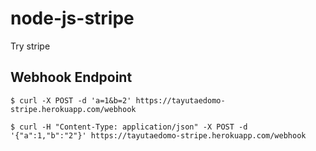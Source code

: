 # node-js-stripe
Try stripe


## Webhook Endpoint
```
$ curl -X POST -d 'a=1&b=2' https://tayutaedomo-stripe.herokuapp.com/webhook

$ curl -H "Content-Type: application/json" -X POST -d '{"a":1,"b":"2"}' https://tayutaedomo-stripe.herokuapp.com/webhook
```

